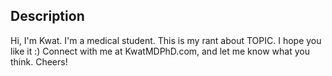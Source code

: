 ## Description

Hi, I'm Kwat. I'm a medical student. This is my rant about TOPIC. I hope you like it :)
Connect with me at KwatMDPhD.com, and let me know what you think.
Cheers!
